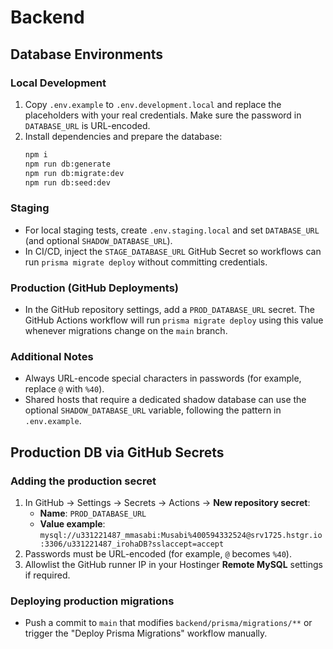 # Backend

## Database Environments

### Local Development

1. Copy `.env.example` to `.env.development.local` and replace the placeholders with your real credentials. Make sure the password in `DATABASE_URL` is URL-encoded.
2. Install dependencies and prepare the database:
   ```bash
   npm i
   npm run db:generate
   npm run db:migrate:dev
   npm run db:seed:dev
   ```

### Staging

- For local staging tests, create `.env.staging.local` and set `DATABASE_URL` (and optional `SHADOW_DATABASE_URL`).
- In CI/CD, inject the `STAGE_DATABASE_URL` GitHub Secret so workflows can run `prisma migrate deploy` without committing credentials.

### Production (GitHub Deployments)

- In the GitHub repository settings, add a `PROD_DATABASE_URL` secret. The GitHub Actions workflow will run `prisma migrate deploy` using this value whenever migrations change on the `main` branch.

### Additional Notes

- Always URL-encode special characters in passwords (for example, replace `@` with `%40`).
- Shared hosts that require a dedicated shadow database can use the optional `SHADOW_DATABASE_URL` variable, following the pattern in `.env.example`.

## Production DB via GitHub Secrets

### Adding the production secret

1. In GitHub → Settings → Secrets → Actions → **New repository secret**:
   - **Name**: `PROD_DATABASE_URL`
   - **Value example**: `mysql://u331221487_mmasabi:Musabi%400594332524@srv1725.hstgr.io:3306/u331221487_irohaDB?sslaccept=accept`
2. Passwords must be URL-encoded (for example, `@` becomes `%40`).
3. Allowlist the GitHub runner IP in your Hostinger **Remote MySQL** settings if required.

### Deploying production migrations

- Push a commit to `main` that modifies `backend/prisma/migrations/**` or trigger the "Deploy Prisma Migrations" workflow manually.
